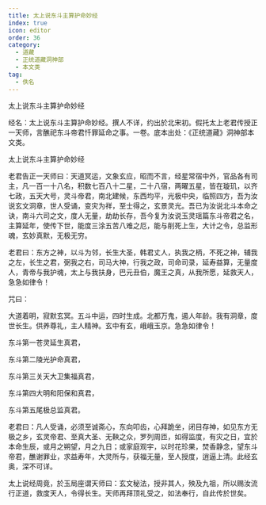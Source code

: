 ```yaml
---
title: 太上说东斗主算护命妙经
index: true
icon: editor
order: 36
category:
  - 道藏
  - 正统道藏洞神部
  - 本文类
tag:
  - 佚名
---
```


太上说东斗主算护命妙经  

经名：太上说东斗主算护命妙经。撰人不详，约出於北宋初。假托太上老君传授正一天师，言醮祀东斗帝君忏罪延命之事。一卷。底本出处：《正统道藏》洞神部本文类。  

太上说东斗主算护命妙经  

老君告正一天师曰：天道冥运，文象玄应，昭而不言，经星常宿中外，官品各有司主，凡一百一十八名，积数七百八十二星，二十八宿，两曜五星，皆在璇玑，以齐七政，五天大号，灵斗帝君，南北建候，东西均平，光极中央，临照四方，吾为汝说玄文洞章，世人受诵，变灾为祥，至士得之，玄景灵光。吾已为汝说北斗本命之诀，南斗六司之文，度人无量，劫劫长存，吾今复为汝说玉灵瑶篇东斗帝君之名，主算延年，使传下世，能度三涂五苦八难之厄，能与削死上生，大计之令，总监形魂，玄妙真默，无极无穷。  

老君曰：东方之神，以斗为邻，长生大圣，韩君丈人，执我之柄，不死之神，辅我之左，长生之君，弼我之右，司马大神，行我之政，司命司录，延寿益算，无量度人，青帝与我护魂，太上与我扶身，巴元丑伯，魔王之真，从我所愿，延救天人，急急如律令！  

咒曰：  

大道着明，寂默玄冥。五斗中运，四时生成。北都万鬼，遏人年龄。我有洞章，度世长生。供养尊礼，主人精神。玄中有玄，峨峨玉京。急急如律令！  

东斗第一苍灵延生真君，  

东斗第二陵光护命真君，  

东斗第三关天大卫集福真君，  

东斗第四大明和阳保和真君，  

东斗第五尾极总监真君。  

老君曰：凡人受诵，必须至诚斋心，东向叩齿，心拜跪坐，闭目存神，如见东方无极之乡，玄灵帝君、至真大圣、无鞅之众，罗列周匝，如得监度，有灾之日，宜於本命生辰，或月之朔望，月之九日；或家庭观宇，以时花珍果，焚香静念，望东斗帝君，醮谢罪业，求益寿年，大灵所与，获福无量，至人授度，逍逼上清。此经玄奥，深不可详。  

太上说经周竟，於玉局座谓天师曰：玄文秘法，授非其人，殃及九祖，所以赐汝流行正道，救度天人，令得长生。天师再拜顶礼受之，如法奉行，自此传於世矣。  
